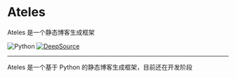 # Ateles

Ateles 是一个静态博客生成框架

![Python](https://img.shields.io/badge/python-3670A0?style=for-the-badge&logo=python&logoColor=ffdd54)
[![DeepSource](https://app.deepsource.com/gh/zehuajun/Ateles.svg/?label=active+issues&show_trend=true&token=URGj4MAIRwOHVSlFLrUaVWys)](https://app.deepsource.com/gh/zehuajun/Ateles/?ref=repository-badge)

---

Ateles 是一个基于 Python 的静态博客生成框架，目前还在开发阶段